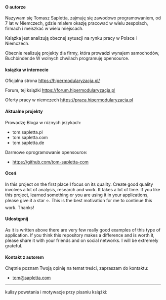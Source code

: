 #### O autorze

Nazywam się Tomasz Sapletta, zajmuję się zawodowo programowaniem, od 7 lat w Niemczech,
gdzie miałem okazję pracować w wielu zespołach, firmach i meiszkać w wielu miejscach.

Książka jest analizują obecnej sytuacji na rynku pracy w Polsce i Niemczech.

Obecnie realizuję projekty dla firmy, która prowadzi wynajem samochodów, Buchbinder.de
W wolnych chwilach programuję opensource.

#### książka w internecie

Oficjalna strona
https://hipermodularyzacja.pl/

Forum, tej książki
https://forum.hipermodularyzacja.pl


Oferty pracy w niemczech
https://praca.hipermodularyzacja.pl


#### Aktualne projekty

Prowadzę Bloga w róznych jezykach:

+ tom.sapletta.pl
+ tom.sapletta.com
+ tom.sapletta.de


Darmowe oprogramowanie opensource:
+ https://github.com/tom-sapletta-com


<!--Obecnie pracuję nad projektem terminala online:-->
<!--+ devopsterminal.com-->
<!--Zapraszam do skorzystania z narzędzia do tworzenia modularnych stron internetowych:-->
<!--+ apiunit.com-->
<!--Narzędzie online do szybkiej wyceny projektu:-->
<!--+ estymacja.pl -->


#### Oceń

In this project on the first place I focus on its quality. Create good quality involves a lot of analysis, research and work. It takes a lot of time. If you like this project, learned something or you are using it in your applications, please give it a star ⭐️. This is the best motivation for me to continue this work. Thanks!


#### Udostępnij

As it is written above there are very few really good examples of this type of application. If you think this repository makes a difference and is worth it, please share it with your friends and on social networks. I will be extremely grateful.

#### Kontakt z autorem


Chętnie poznam Twoją opinię na temat treści, zapraszam do kontaktu: 
+ tom@sapletta.com


----
kulisy powstania i motywacje przy pisaniu książki:

<!-- > [dlaczego](dlaczego.md) -->
